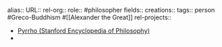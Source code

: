 alias::
URL::
rel-org::
role:: #philosopher
fields::
creations::
tags:: person #Greco-Buddhism #[[Alexander the Great]]
rel-projects::


- [Pyrrho (Stanford Encyclopedia of Philosophy)](https://plato.stanford.edu/entries/pyrrho/)
-

